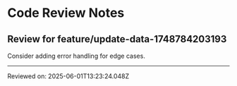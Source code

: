 # Code Review Notes

## Review for feature/update-data-1748784203193

Consider adding error handling for edge cases.

---
Reviewed on: 2025-06-01T13:23:24.048Z